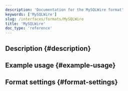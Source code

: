 ```yaml
---
description: 'Documentation for the MySQLWire format'
keywords: ['MySQLWire']
slug: /interfaces/formats/MySQLWire
title: 'MySQLWire'
doc_type: 'reference'
---
```


## Description {#description}

## Example usage {#example-usage}

## Format settings {#format-settings}
